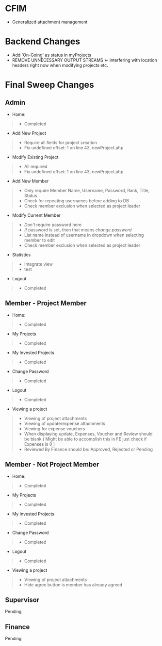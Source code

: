 CFIM
====
- Generalized attachment management

Backend Changes
===============
- Add 'On-Going' as status in myProjects
- REMOVE UNNECESSARY OUTPUT STREAMS <- interfering with location headers right now when modifying projects etc.

Final Sweep Changes
===================

Admin
-----
- Home: 
> - Completed

- Add New Project
> - Require all fields for project creation
> - Fix undefined offset: 1 on line 43, newProject.php

- Modify Existing Project
> - All required
> - Fix undefined offset: 1 on line 43, newProject.php

- Add New Member
> - Only require Member Name, Username, Password, Rank, Title, Status
> - Check for repeating usernames before adding to DB
> - Check member exclusion when selected as project leader

- Modify Current Member
> - *Don't* require password here
> - *If* password is set, then that means *change password*
> - List name instead of username in dropdown when selecting member to edit
> - Check member exclusion when selected as project leader

- Statistics
> - Integrate view
> - test

- Logout
> - Completed

Member - Project Member
-----------------------
- Home: 
> - Completed

- My Projects
> - Completed

- My Invested Projects
> - Completed

- Change Password
> - Completed

- Logout
> - Completed

- Viewing a project
> - Viewing of project attachments
> - Viewing of update/expense attachments
> - Viewing for expense vouchers
> - When displaying update, Expenses, Voucher and Review should be blank ( Might be able to accomplish this in FE just check if Expenses is 0 )
> - Reviewed By Finance should be: Approved, Rejected or Pending

Member - Not Project Member
---------------------------
- Home: 
> - Completed

- My Projects
> - Completed

- My Invested Projects
> - Completed

- Change Password
> - Completed

- Logout
> - Completed

- Viewing a project
> - Viewing of project attachments
> - Hide agree button is member has already agreed

Supervisor
----------
Pending

Finance
-------
Pending